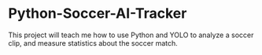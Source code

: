 # Python-Soccer-AI-Tracker
This project will teach me how to use Python and YOLO to analyze a soccer clip, and measure statistics about the soccer match. 
